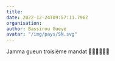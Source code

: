```yaml
---
title: 
date: 2022-12-24T09:57:11.796Z
organisation: 
author: Bassirou Gueye
avatar: "/img/pays/SN.svg"
---
```


Jamma gueun troisième mandat ☝🏿☝🏿☝🏿